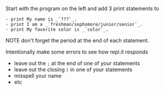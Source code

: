  Start with the program on the left and add 3 print statements to

    - print My name is _`???`_.
    - print I am a _`freshman/sophomore/junior/senior`_.
    - print My favorite color is _`color`_.

NOTE don't forget the period at the end of each statement.

Intentionally make some errors to see how repl.it responds

- leave out the `;` at the end of one of your statements
- leave out the closing `)` in one of your statements
- misspell your name
- etc